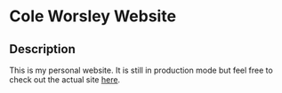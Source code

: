 # Cole Worsley Website

## Description
This is my personal website. It is still in production mode but feel free to check out the actual site [here](https://coleworsley.github.io/personal-site/).
